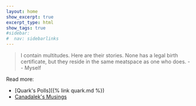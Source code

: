 ```yaml
---
layout: home	
show_excerpt: true 
excerpt_type: html
show_tags: true
#sidebar: 
#  nav: sidebarlinks	
---
```


> 
>
> I contain multitudes. 
> Here are their stories. 
> None has a legal birth certificate, but they reside in the same meatspace as one who does.
>    -- Myself
> 

Read more:
- [Quark's Polls]({% link quark.md %})
- [Canadalek's Musings](https://medium.com/@CANADALEK)
